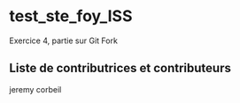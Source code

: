 # test_ste_foy_ISS
Exercice 4, partie sur Git Fork

Liste de contributrices et contributeurs
---
jeremy corbeil
